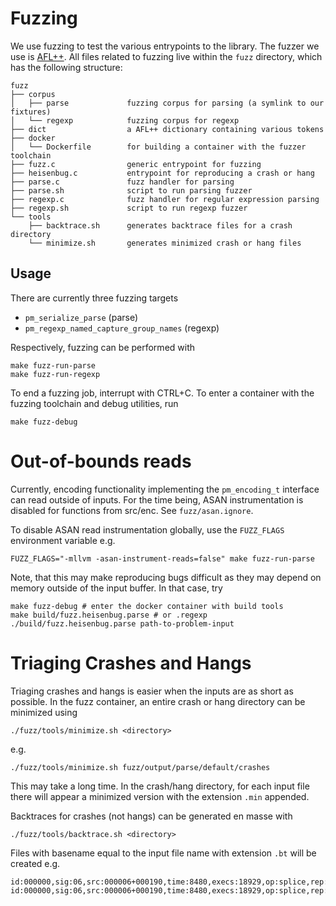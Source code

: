 # Fuzzing

We use fuzzing to test the various entrypoints to the library. The fuzzer we use is [AFL++](https://aflplus.plus). All files related to fuzzing live within the `fuzz` directory, which has the following structure:

```
fuzz
├── corpus
│   ├── parse             fuzzing corpus for parsing (a symlink to our fixtures)
│   └── regexp            fuzzing corpus for regexp
├── dict                  a AFL++ dictionary containing various tokens
├── docker
│   └── Dockerfile        for building a container with the fuzzer toolchain
├── fuzz.c                generic entrypoint for fuzzing
├── heisenbug.c           entrypoint for reproducing a crash or hang
├── parse.c               fuzz handler for parsing
├── parse.sh              script to run parsing fuzzer
├── regexp.c              fuzz handler for regular expression parsing
├── regexp.sh             script to run regexp fuzzer
└── tools
    ├── backtrace.sh      generates backtrace files for a crash directory
    └── minimize.sh       generates minimized crash or hang files
```

## Usage

There are currently three fuzzing targets

- `pm_serialize_parse` (parse)
- `pm_regexp_named_capture_group_names` (regexp)

Respectively, fuzzing can be performed with

```
make fuzz-run-parse
make fuzz-run-regexp
```

To end a fuzzing job, interrupt with CTRL+C. To enter a container with the fuzzing toolchain and debug utilities, run

```
make fuzz-debug
```

# Out-of-bounds reads

Currently, encoding functionality implementing the `pm_encoding_t` interface can read outside of inputs. For the time being, ASAN instrumentation is disabled for functions from src/enc. See `fuzz/asan.ignore`.

To disable ASAN read instrumentation globally, use the `FUZZ_FLAGS` environment variable e.g.

```
FUZZ_FLAGS="-mllvm -asan-instrument-reads=false" make fuzz-run-parse
```

Note, that this may make reproducing bugs difficult as they may depend on memory outside of the input buffer. In that case, try

```
make fuzz-debug # enter the docker container with build tools
make build/fuzz.heisenbug.parse # or .regexp
./build/fuzz.heisenbug.parse path-to-problem-input
```

# Triaging Crashes and Hangs

Triaging crashes and hangs is easier when the inputs are as short as possible. In the fuzz container, an entire crash or hang directory can be minimized using

```
./fuzz/tools/minimize.sh <directory>
```

e.g.
```
./fuzz/tools/minimize.sh fuzz/output/parse/default/crashes
```

This may take a long time. In the crash/hang directory, for each input file there will appear a minimized version with the extension `.min` appended.

Backtraces for crashes (not hangs) can be generated en masse with

```
./fuzz/tools/backtrace.sh <directory>
```

Files with basename equal to the input file name with extension `.bt` will be created e.g.

```
id:000000,sig:06,src:000006+000190,time:8480,execs:18929,op:splice,rep:4
id:000000,sig:06,src:000006+000190,time:8480,execs:18929,op:splice,rep:4.bt
```

